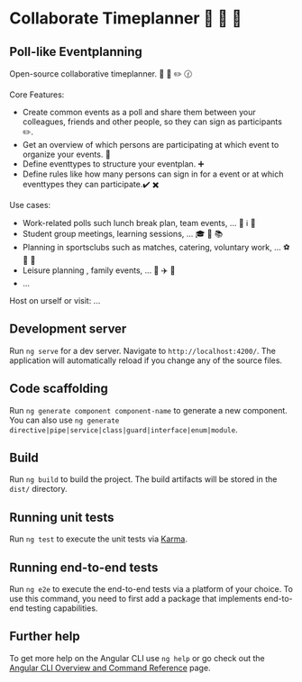 # Collaborate Timeplanner :rocket: :rocket: :rocket:

## Poll-like Eventplanning

Open-source collaborative timeplanner. :calendar: :date: :pencil2: :clock130:

Core Features:

- Create common events as a poll and share them between your colleagues, friends and other people, so they can sign as participants :pencil2:.
- Get an overview of which persons are participating at which event to organize your events. :calendar:
- Define eventtypes to structure your eventplan. :heavy_plus_sign:
- Define rules like how many persons can sign in for a event or at which eventtypes they can participate.:heavy_check_mark: :heavy_multiplication_x:

Use cases:

- Work-related polls such lunch break plan, team events, ... :office: :information_source: :repeat:
- Student group meetings, learning sessions, ... :mortar_board: :school: :books:
- Planning in sportsclubs such as matches, catering, voluntary work, ... :soccer: :bicyclist: :basketball:
- Leisure planning , family events, ... :bowling: :airplane: :roller_coaster:
- ...

Host on urself or visit: ...

## Development server

Run `ng serve` for a dev server. Navigate to `http://localhost:4200/`. The application will automatically reload if you change any of the source files.

## Code scaffolding

Run `ng generate component component-name` to generate a new component. You can also use `ng generate directive|pipe|service|class|guard|interface|enum|module`.

## Build

Run `ng build` to build the project. The build artifacts will be stored in the `dist/` directory.

## Running unit tests

Run `ng test` to execute the unit tests via [Karma](https://karma-runner.github.io).

## Running end-to-end tests

Run `ng e2e` to execute the end-to-end tests via a platform of your choice. To use this command, you need to first add a package that implements end-to-end testing capabilities.

## Further help

To get more help on the Angular CLI use `ng help` or go check out the [Angular CLI Overview and Command Reference](https://angular.io/cli) page.

